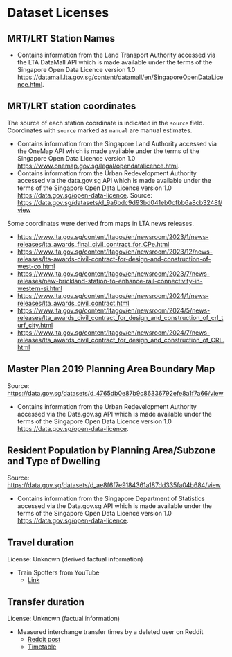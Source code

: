 # Dataset Licenses

## MRT/LRT Station Names

- Contains information from the Land Transport Authority accessed via the LTA DataMall API which is made available under the terms of the Singapore Open Data Licence version 1.0 <https://datamall.lta.gov.sg/content/datamall/en/SingaporeOpenDataLicence.html>.

## MRT/LRT station coordinates

The source of each station coordinate is indicated in the `source` field. Coordinates with `source` marked as `manual` are manual estimates.

- Contains information from the Singapore Land Authority accessed via the OneMap API which is made available under the terms of the Singapore Open Data Licence version 1.0 <https://www.onemap.gov.sg/legal/opendatalicence.html>.
- Contains information from the Urban Redevelopment Authority accessed via the data.gov.sg API which is made available under the terms of the Singapore Open Data Licence version 1.0 <https://data.gov.sg/open-data-licence>. Source: <https://data.gov.sg/datasets/d_9a6bdc9d93bd041eb0cfbb6a8cb3248f/view>

Some coordinates were derived from maps in LTA news releases.

- <https://www.lta.gov.sg/content/ltagov/en/newsroom/2023/1/news-releases/lta_awards_final_civil_contract_for_CPe.html>
- <https://www.lta.gov.sg/content/ltagov/en/newsroom/2023/12/news-releases/lta-awards-civil-contract-for-design-and-construction-of-west-co.html>
- <https://www.lta.gov.sg/content/ltagov/en/newsroom/2023/7/news-releases/new-brickland-station-to-enhance-rail-connectivity-in-western-si.html>
- <https://www.lta.gov.sg/content/ltagov/en/newsroom/2024/1/news-releases/lta_awards_civil_contract.html>
- <https://www.lta.gov.sg/content/ltagov/en/newsroom/2024/5/news-releases/lta_awards_civil_contract_for_design_and_construction_of_crl_turf_city.html>
- <https://www.lta.gov.sg/content/ltagov/en/newsroom/2024/7/news-releases/lta_awards_civil_contract_for_design_and_construction_of_CRL.html>

## Master Plan 2019 Planning Area Boundary Map

Source: <https://data.gov.sg/datasets/d_4765db0e87b9c86336792efe8a1f7a66/view>

- Contains information from the Urban Redevelopment Authority accessed via the Data.gov.sg API which is made available under the terms of the Singapore Open Data Licence version 1.0 <https://data.gov.sg/open-data-licence>.

## Resident Population by Planning Area/Subzone and Type of Dwelling

Source: <https://data.gov.sg/datasets/d_ae8f6f7e9184361a187dd335fa04b684/view>

- Contains information from the Singapore Department of Statistics accessed via the Data.gov.sg API which is made available under the terms of the Singapore Open Data Licence version 1.0 <https://data.gov.sg/open-data-licence>.

## Travel duration

License: Unknown (derived factual information)

- Train Spotters from YouTube
  - [Link](docs/TRAIN_SPOTTERS.md)

## Transfer duration

License: Unknown (factual information)

- Measured interchange transfer times by a deleted user on Reddit
  - [Reddit post](https://www.reddit.com/r/singapore/comments/10wkygf/mrt_map_with_transfer_timing)
  - [Timetable](https://docs.google.com/spreadsheets/d/1e-Tuf6rHBFsgsuFN7XqbFL8ec_vdRjQw)
